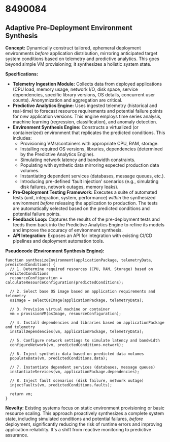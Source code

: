 # 8490084

## Adaptive Pre-Deployment Environment Synthesis

**Concept:** Dynamically construct tailored, ephemeral deployment environments *before* application distribution, mirroring anticipated target system conditions based on telemetry and predictive analytics. This goes beyond simple VM provisioning; it synthesizes a holistic system state.

**Specifications:**

*   **Telemetry Ingestion Module:** Collects data from deployed applications (CPU load, memory usage, network I/O, disk space, service dependencies, specific library versions, OS details, concurrent user counts). Anonymization and aggregation are critical.
*   **Predictive Analytics Engine:** Uses ingested telemetry (historical and real-time) to forecast resource requirements and potential failure points for *new* application versions. This engine employs time series analysis, machine learning (regression, classification), and anomaly detection.
*   **Environment Synthesis Engine:** Constructs a virtualized (or containerized) environment that replicates the predicted conditions. This includes:
    *   Provisioning VMs/containers with appropriate CPU, RAM, storage.
    *   Installing required OS versions, libraries, dependencies (determined by the Predictive Analytics Engine).
    *   Simulating network latency and bandwidth constraints.
    *   Populating with synthetic data mirroring expected production data volumes.
    *   Instantiating dependent services (databases, message queues, etc.).
    *   Introducing pre-defined ‘fault injection’ scenarios (e.g., simulating disk failures, network outages, memory leaks).
*   **Pre-Deployment Testing Framework:** Executes a suite of automated tests (unit, integration, system, performance) *within* the synthesized environment *before* releasing the application to production. The tests are automatically selected based on the predicted conditions and potential failure points.
*   **Feedback Loop:** Captures the results of the pre-deployment tests and feeds them back into the Predictive Analytics Engine to refine its models and improve the accuracy of environment synthesis.
*   **API Integration:** Exposes an API for integration with existing CI/CD pipelines and deployment automation tools.

**Pseudocode (Environment Synthesis Engine):**

```
function synthesizeEnvironment(applicationPackage, telemetryData, predictedConditions) {
  // 1. Determine required resources (CPU, RAM, Storage) based on predictedConditions
  resourceConfiguration = calculateResourceConfiguration(predictedConditions);

  // 2. Select base OS image based on application requirements and telemetry
  osImage = selectOsImage(applicationPackage, telemetryData);

  // 3. Provision virtual machine or container
  vm = provisionVM(osImage, resourceConfiguration);

  // 4. Install dependencies and libraries based on applicationPackage and telemetry
  installDependencies(vm, applicationPackage, telemetryData);

  // 5. Configure network settings to simulate latency and bandwidth
  configureNetwork(vm, predictedConditions.network);

  // 6. Inject synthetic data based on predicted data volumes
  populateData(vm, predictedConditions.data);

  // 7. Instantiate dependent services (databases, message queues)
  instantiateServices(vm, applicationPackage.dependencies);

  // 8. Inject fault scenarios (disk failure, network outage)
  injectFaults(vm, predictedConditions.faults);

  return vm;
}
```

**Novelty:** Existing systems focus on static environment provisioning or basic resource scaling. This approach proactively synthesizes a complete system state, including simulated conditions and potential failures, *before* deployment, significantly reducing the risk of runtime errors and improving application reliability. It's a shift from reactive monitoring to predictive assurance.